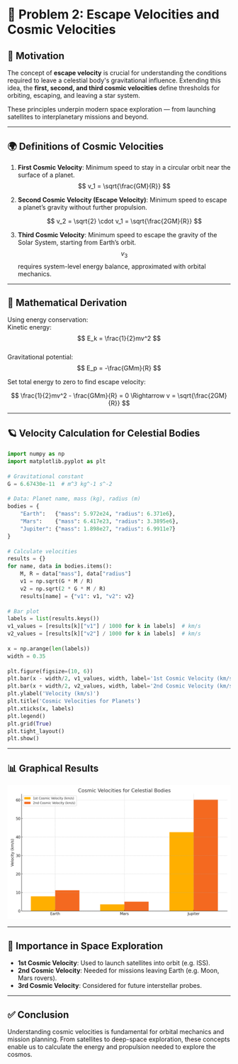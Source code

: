 # 🚀 Problem 2: Escape Velocities and Cosmic Velocities

## 🎯 Motivation

The concept of **escape velocity** is crucial for understanding the conditions required to leave a celestial body's gravitational influence. Extending this idea, the **first, second, and third cosmic velocities** define thresholds for orbiting, escaping, and leaving a star system.

These principles underpin modern space exploration — from launching satellites to interplanetary missions and beyond.

---

## 🌍 Definitions of Cosmic Velocities

1. **First Cosmic Velocity**: Minimum speed to stay in a circular orbit near the surface of a planet.  
   $$
    v_1 = \sqrt{\frac{GM}{R}} 
    $$ 

2. **Second Cosmic Velocity (Escape Velocity)**: Minimum speed to escape a planet’s gravity without further propulsion.  
   
   $$ 
   v_2 = \sqrt{2} \cdot v_1 = \sqrt{\frac{2GM}{R}} 
   $$

3. **Third Cosmic Velocity**: Minimum speed to escape the gravity of the Solar System, starting from Earth’s orbit.  
  $$ 
  v_3 
  $$
   requires system-level energy balance, approximated with orbital mechanics.

---

## 📐 Mathematical Derivation

Using energy conservation:  
Kinetic energy:  
$$
 E_k = \frac{1}{2}mv^2 
 $$  
Gravitational potential:  
$$ 
E_p = -\frac{GMm}{R} 
$$

Set total energy to zero to find escape velocity:

$$
\frac{1}{2}mv^2 - \frac{GMm}{R} = 0  
\Rightarrow v = \sqrt{\frac{2GM}{R}}
$$

---

## 🪐 Velocity Calculation for Celestial Bodies

```python
import numpy as np
import matplotlib.pyplot as plt

# Gravitational constant
G = 6.67430e-11  # m^3 kg^-1 s^-2

# Data: Planet name, mass (kg), radius (m)
bodies = {
    "Earth":   {"mass": 5.972e24, "radius": 6.371e6},
    "Mars":    {"mass": 6.417e23, "radius": 3.3895e6},
    "Jupiter": {"mass": 1.898e27, "radius": 6.9911e7}
}

# Calculate velocities
results = {}
for name, data in bodies.items():
    M, R = data["mass"], data["radius"]
    v1 = np.sqrt(G * M / R)
    v2 = np.sqrt(2 * G * M / R)
    results[name] = {"v1": v1, "v2": v2}

# Bar plot
labels = list(results.keys())
v1_values = [results[k]["v1"] / 1000 for k in labels]  # km/s
v2_values = [results[k]["v2"] / 1000 for k in labels]  # km/s

x = np.arange(len(labels))
width = 0.35

plt.figure(figsize=(10, 6))
plt.bar(x - width/2, v1_values, width, label='1st Cosmic Velocity (km/s)')
plt.bar(x + width/2, v2_values, width, label='2nd Cosmic Velocity (km/s)')
plt.ylabel('Velocity (km/s)')
plt.title('Cosmic Velocities for Planets')
plt.xticks(x, labels)
plt.legend()
plt.grid(True)
plt.tight_layout()
plt.show()
```

---

## 📊 Graphical Results

![Cosmic Velocities](cosmic_velocities_plot.png)

---

## 🚀 Importance in Space Exploration

- **1st Cosmic Velocity**: Used to launch satellites into orbit (e.g. ISS).
- **2nd Cosmic Velocity**: Needed for missions leaving Earth (e.g. Moon, Mars rovers).
- **3rd Cosmic Velocity**: Considered for future interstellar probes.

---

## ✅ Conclusion

Understanding cosmic velocities is fundamental for orbital mechanics and mission planning. From satellites to deep-space exploration, these concepts enable us to calculate the energy and propulsion needed to explore the cosmos.
